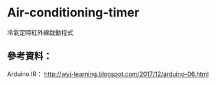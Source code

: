 # Air-conditioning-timer
冷氣定時紅外線啟動程式

## 參考資料：
Arduino IR：
<http://wyj-learning.blogspot.com/2017/12/arduino-06.html>

